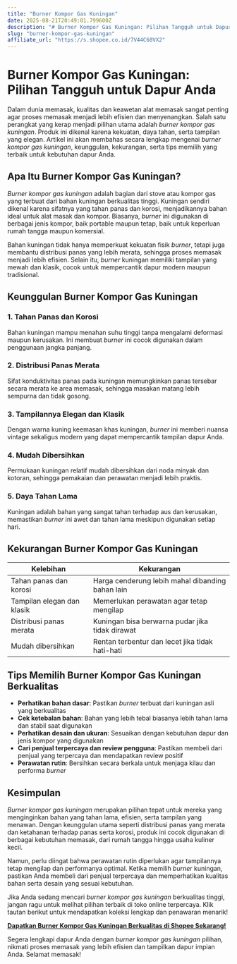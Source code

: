```yaml
---
title: "Burner Kompor Gas Kuningan"
date: 2025-08-21T20:49:01.799600Z
description: "# Burner Kompor Gas Kuningan: Pilihan Tangguh untuk Dapur Anda..."
slug: "burner-kompor-gas-kuningan"
affiliate_url: "https://s.shopee.co.id/7V44C68VX2"
---
```

# Burner Kompor Gas Kuningan: Pilihan Tangguh untuk Dapur Anda

Dalam dunia memasak, kualitas dan keawetan alat memasak sangat penting agar proses memasak menjadi lebih efisien dan menyenangkan. Salah satu perangkat yang kerap menjadi pilihan utama adalah *burner kompor gas kuningan*. Produk ini dikenal karena kekuatan, daya tahan, serta tampilan yang elegan. Artikel ini akan membahas secara lengkap mengenai *burner kompor gas kuningan*, keunggulan, kekurangan, serta tips memilih yang terbaik untuk kebutuhan dapur Anda.

## Apa Itu Burner Kompor Gas Kuningan?

*Burner kompor gas kuningan* adalah bagian dari stove atau kompor gas yang terbuat dari bahan kuningan berkualitas tinggi. Kuningan sendiri dikenal karena sifatnya yang tahan panas dan korosi, menjadikannya bahan ideal untuk alat masak dan kompor. Biasanya, *burner* ini digunakan di berbagai jenis kompor, baik portable maupun tetap, baik untuk keperluan rumah tangga maupun komersial.

Bahan kuningan tidak hanya memperkuat kekuatan fisik *burner*, tetapi juga membantu distribusi panas yang lebih merata, sehingga proses memasak menjadi lebih efisien. Selain itu, *burner* kuningan memiliki tampilan yang mewah dan klasik, cocok untuk mempercantik dapur modern maupun tradisional.

## Keunggulan Burner Kompor Gas Kuningan

### 1. Tahan Panas dan Korosi  
Bahan kuningan mampu menahan suhu tinggi tanpa mengalami deformasi maupun kerusakan. Ini membuat *burner* ini cocok digunakan dalam penggunaan jangka panjang.

### 2. Distribusi Panas Merata  
Sifat konduktivitas panas pada kuningan memungkinkan panas tersebar secara merata ke area memasak, sehingga masakan matang lebih sempurna dan tidak gosong.

### 3. Tampilannya Elegan dan Klasik  
Dengan warna kuning keemasan khas kuningan, *burner* ini memberi nuansa vintage sekaligus modern yang dapat mempercantik tampilan dapur Anda.

### 4. Mudah Dibersihkan  
Permukaan kuningan relatif mudah dibersihkan dari noda minyak dan kotoran, sehingga pemakaian dan perawatan menjadi lebih praktis.

### 5. Daya Tahan Lama  
Kuningan adalah bahan yang sangat tahan terhadap aus dan kerusakan, memastikan *burner* ini awet dan tahan lama meskipun digunakan setiap hari.

## Kekurangan Burner Kompor Gas Kuningan

| Kelebihan                           | Kekurangan                                    |
|------------------------------------|----------------------------------------------|
| Tahan panas dan korosi           | Harga cenderung lebih mahal dibanding bahan lain |
| Tampilan elegan dan klasik        | Memerlukan perawatan agar tetap mengilap  |
| Distribusi panas merata           | Kuningan bisa berwarna pudar jika tidak dirawat |
| Mudah dibersihkan                 | Rentan terbentur dan lecet jika tidak hati-hati |

## Tips Memilih Burner Kompor Gas Kuningan Berkualitas

- **Perhatikan bahan dasar**: Pastikan *burner* terbuat dari kuningan asli yang berkualitas
- **Cek ketebalan bahan**: Bahan yang lebih tebal biasanya lebih tahan lama dan stabil saat digunakan
- **Perhatikan desain dan ukuran**: Sesuaikan dengan kebutuhan dapur dan jenis kompor yang digunakan
- **Cari penjual terpercaya dan review pengguna**: Pastikan membeli dari penjual yang terpercaya dan mendapatkan review positif
- **Perawatan rutin**: Bersihkan secara berkala untuk menjaga kilau dan performa *burner*

## Kesimpulan

*Burner kompor gas kuningan* merupakan pilihan tepat untuk mereka yang menginginkan bahan yang tahan lama, efisien, serta tampilan yang menawan. Dengan keunggulan utama seperti distribusi panas yang merata dan ketahanan terhadap panas serta korosi, produk ini cocok digunakan di berbagai kebutuhan memasak, dari rumah tangga hingga usaha kuliner kecil.

Namun, perlu diingat bahwa perawatan rutin diperlukan agar tampilannya tetap mengilap dan performanya optimal. Ketika memilih *burner* kuningan, pastikan Anda membeli dari penjual terpercaya dan memperhatikan kualitas bahan serta desain yang sesuai kebutuhan.

Jika Anda sedang mencari *burner kompor gas kuningan* berkualitas tinggi, jangan ragu untuk melihat pilihan terbaik di toko online terpercaya. Klik tautan berikut untuk mendapatkan koleksi lengkap dan penawaran menarik!

**[Dapatkan Burner Kompor Gas Kuningan Berkualitas di Shopee Sekarang!](https://s.shopee.co.id/7V44C68VX2)**

Segera lengkapi dapur Anda dengan *burner kompor gas kuningan* pilihan, nikmati proses memasak yang lebih efisien dan tampilkan dapur impian Anda. Selamat memasak!